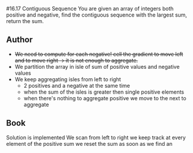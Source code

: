 #16.17 Contiguous Sequence
You are given an array of integers both positive and negative, find the contiguous sequence  with the largest sum, return the sum.

## Author
- ~~We need to compute for each negative! cell the gradient to move left and to move right -> it is not enough to aggregate.~~
- We partition the array in isle of sum of positive values and negative values
- We keep aggregating isles from left to right
    - 2 positives and a negative at the same time
    - when the sum of the isles is greater then single positive elements
    - when there's nothing to aggregate positive we move to the next to aggregate


## Book
Solution is implemented
We scan from left to right we keep track at every element of the positive sum
we reset the sum as soon as we find an

